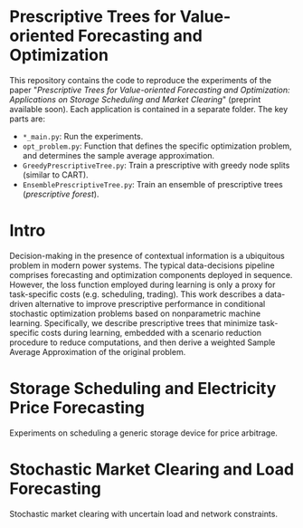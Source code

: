# Prescriptive Trees for Value-oriented Forecasting and Optimization

This repository contains the code to reproduce the experiments of the paper "*Prescriptive Trees for Value-oriented Forecasting and Optimization: Applications on Storage Scheduling and Market Clearing*" (preprint available soon). Each application is contained in a separate folder. The key parts are:

- `*_main.py`: Run the experiments.
- `opt_problem.py`: Function that defines the specific optimization problem, and determines the sample average approximation.
- `GreedyPrescriptiveTree.py`: Train a prescriptive with greedy node splits (similar to CART).
- `EnsemblePrescriptiveTree.py`: Train an ensemble of prescriptive trees (*prescriptive forest*).

# Intro

Decision-making in the presence of contextual information is a ubiquitous problem in modern power systems. The typical data-decisions pipeline comprises forecasting and optimization components deployed in sequence. However, the loss function employed during learning is only a proxy for task-specific costs (e.g. scheduling, trading). This work describes a data-driven alternative to improve prescriptive performance in conditional stochastic optimization problems based on nonparametric machine learning. Specifically, we describe prescriptive trees that minimize task-specific costs during learning, embedded with a scenario reduction procedure to reduce computations, and then derive a weighted Sample Average Approximation of the original problem. 

# Storage Scheduling and Electricity Price Forecasting

Experiments on scheduling a generic storage device for price arbitrage.

# Stochastic Market Clearing and Load Forecasting

Stochastic market clearing with uncertain load and network constraints.

